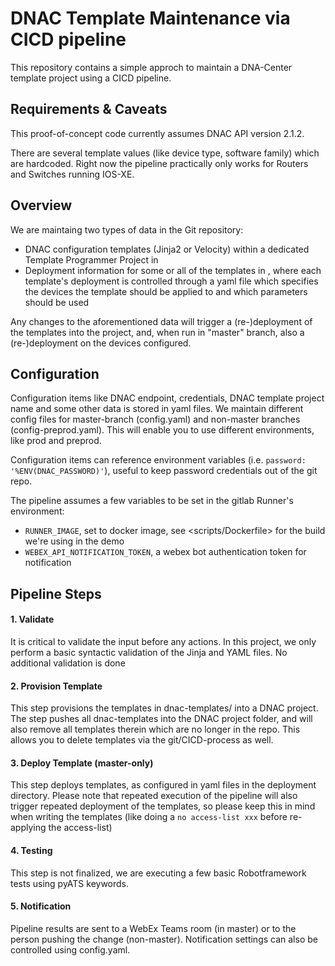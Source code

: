 # DNAC Template Maintenance via CICD pipeline

This repository contains a simple approch to maintain a DNA-Center template
project using a CICD pipeline.

## Requirements & Caveats

This proof-of-concept code currently assumes DNAC API version 2.1.2.

There are several template values (like device type, software family) which are hardcoded. Right now the pipeline practically only works for Routers and Switches running IOS-XE.

## Overview
We are maintaing two types of data in the Git repository:

- DNAC configuration templates (Jinja2 or Velocity) within a dedicated Template Programmer Project in <dnac-templates/>
- Deployment information for some or all of the templates in <deployment/>, where each template's deployment is controlled through a yaml file which specifies the devices the template should be applied to and which parameters should be used

Any changes to the aforementioned data will trigger a (re-)deployment of the templates into the project, and, when run in "master" branch, also a (re-)deployment on the devices configured.

## Configuration

Configuration items like DNAC endpoint, credentials, DNAC template project name and some other data is stored in yaml files. We maintain different config files for master-branch (config.yaml) and non-master branches (config-preprod.yaml). This will enable you to use different environments, like prod and preprod.

Configuration items can reference environment variables (i.e. `password: '%ENV(DNAC_PASSWORD)'`), useful to keep password credentials out of the git repo.

The pipeline assumes a few variables to be set in the gitlab Runner's environment:
- `RUNNER_IMAGE`, set to docker image, see <scripts/Dockerfile> for the build we're using in the demo
- `WEBEX_API_NOTIFICATION_TOKEN`, a webex bot authentication token for notification

## Pipeline Steps

#### 1. Validate

It is critical to validate the input before any actions. In this project, we only perform a basic syntactic validation of the Jinja and YAML files. No additional validation is done

#### 2. Provision Template

This step provisions the templates in dnac-templates/ into a DNAC project. The step pushes all dnac-templates into the DNAC project folder, and will also remove all templates therein which are no longer in the repo. This allows you to delete templates via the git/CICD-process as well.

#### 3. Deploy Template (master-only)

This step deploys templates, as configured in yaml files in the deployment directory. Please note that repeated execution of the pipeline will also trigger repeated deployment of the templates, so please keep this in mind when writing the templates (like doing a `no access-list xxx` before re-applying the access-list)

#### 4. Testing

This step is not finalized, we are executing a few basic Robotframework tests using pyATS keywords.

#### 5. Notification

Pipeline results are sent to a WebEx Teams room (in master) or to the person pushing the change (non-master). Notification settings can also be controlled using config.yaml.

